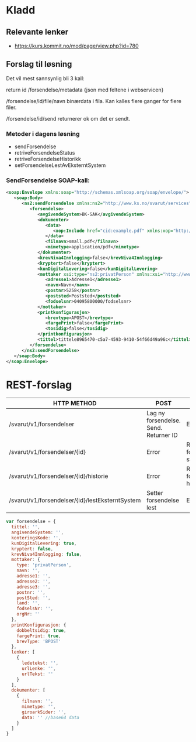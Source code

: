 # Kladd

## Relevante lenker
* https://kurs.kommit.no/mod/page/view.php?id=780

## Forslag til løsning

Det vil mest sannsynlig bli 3 kall:

return id /forsendelse/metadata {json med feltene i webservicen}

/forsendelse/id/file/navn binærdata i fila. Kan kalles flere ganger for flere filer.

/forsendelse/id/send returnerer ok om det er sendt.

### Metoder i dagens løsning
* sendForsendelse
* retriveForsendelseStatus
* retriveForsendelseHistorikk
* setForsendelseLestAvEksterntSystem

### SendForsendelse SOAP-kall:

```xml
<soap:Envelope xmlns:soap="http://schemas.xmlsoap.org/soap/envelope/">
   <soap:Body>
      <ns2:sendForsendelse xmlns:ns2="http://www.ks.no/svarut/services">
         <forsendelse>
            <avgivendeSystem>BK-SAK</avgivendeSystem>
            <dokumenter>
               <data>
                  <xop:Include href="cid:example.pdf" xmlns:xop="http://www.w3.org/2004/08/xop/include"/>
               </data>
               <filnavn>small.pdf</filnavn>
               <mimetype>application/pdf</mimetype>
            </dokumenter>
            <krevNiva4Innlogging>false</krevNiva4Innlogging>
            <kryptert>false</kryptert>
            <kunDigitalLevering>false</kunDigitalLevering>
            <mottaker xsi:type="ns2:privatPerson" xmlns:xsi="http://www.w3.org/2001/XMLSchema-instance">
               <adresse1>Adresse1</adresse1>
               <navn>Navn</navn>
               <postnr>5258</postnr>
               <poststed>Poststed</poststed>
               <fodselsnr>04095800000/fodselsnr>
            </mottaker>
            <printkonfigurasjon>
               <brevtype>APOST</brevtype>
               <fargePrint>false</fargePrint>
               <tosidig>false</tosidig>
            </printkonfigurasjon>
            <tittel>tittele8965470-c5a7-4593-9410-54f66d49a96c</tittel>
         </forsendelse>
      </ns2:sendForsendelse>
   </soap:Body>
</soap:Envelope>
```
# REST-forslag
| HTTP METHOD | POST            | GET       |
| ----------- | --------------- | --------- |
| /svarut/v1/forsendelser | Lag ny forsendelse. Send. Returner ID | Error |
| /svarut/v1/forsendelser/{id} | Error | Returnerer forsendelse status |
| /svarut/v1/forsendelser/{id}/historie | Error | Returnerer forsendelse historikk |
| /svarut/v1/forsendelser/{id}/lestEksterntSystem | Setter forsendelse lest | Error |

```js
var forsendelse = {
  tittel: '',
  angivendeSystem: '',
  konteringsKode: '',
  kunDigitalLevering: true,
  kryptert: false,
  krevNiva4Innlogging: false,
  mottaker: {
    type: 'privatPerson',
    navn: '',
    adresse1: '',
    adresse2: '',
    adresse3: '',
    postnr: '',
    postSted: '',
    land: '',
    fodselsNr: '',
    orgNr: ''
  },
  printKonfigurasjon: {
    dobbeltsidig: true,
    fargePrint: true,
    brevType: 'BPOST'
  },
  lenker: [
    {
      ledetekst: '',
      urlLenke: '',
      urlTekst: ''
    }
  ],
  dokumenter: [
    {
      filnavn: '',
      mimetype: '',
      giroarkSider: '',
      data: '' //base64 data
    }
  ]
}
```
